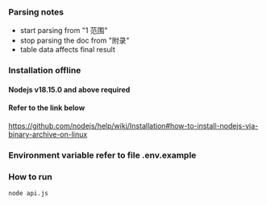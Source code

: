 ### Parsing notes
- start parsing from "1 范围"
- stop parsing the doc from "附录"
- table data affects final result

### Installation offline
#### Nodejs v18.15.0 and above required
#### Refer to the link below
https://github.com/nodejs/help/wiki/Installation#how-to-install-nodejs-via-binary-archive-on-linux

### Environment variable refer to file .env.example

### How to run
```
node api.js
```
